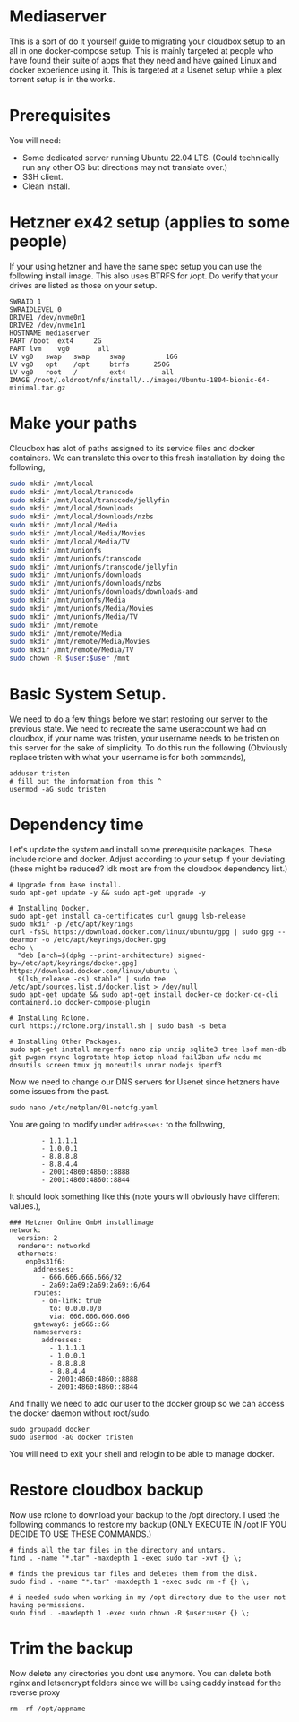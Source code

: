 # Mediaserver
This is a sort of do it yourself guide to migrating your cloudbox setup to an all in one docker-compose setup. This is mainly targeted at people who have found their suite of apps that they need and have gained Linux and docker experience using it. This is targeted at a Usenet setup while a plex torrent setup is in the works. 

# Prerequisites
You will need: 
  - Some dedicated server running Ubuntu 22.04 LTS. (Could technically run any other OS but directions may not translate over.)
  - SSH client.
  - Clean install.

# Hetzner ex42 setup (applies to some people)
If your using hetzner and have the same spec setup you can use the following install image. This also uses BTRFS for /opt. Do verify that your drives are listed as those on your setup. 
```
SWRAID 1
SWRAIDLEVEL 0
DRIVE1 /dev/nvme0n1
DRIVE2 /dev/nvme1n1
HOSTNAME mediaserver
PART /boot  ext4     2G
PART lvm    vg0       all
LV vg0   swap   swap     swap          16G
LV vg0   opt    /opt     btrfs      250G
LV vg0   root   /        ext4         all
IMAGE /root/.oldroot/nfs/install/../images/Ubuntu-1804-bionic-64-minimal.tar.gz
```

# Make your paths
Cloudbox has alot of paths assigned to its service files and docker containers. We can translate this over to this fresh installation by doing the following,
```bash
sudo mkdir /mnt/local
sudo mkdir /mnt/local/transcode
sudo mkdir /mnt/local/transcode/jellyfin
sudo mkdir /mnt/local/downloads
sudo mkdir /mnt/local/downloads/nzbs
sudo mkdir /mnt/local/Media
sudo mkdir /mnt/local/Media/Movies
sudo mkdir /mnt/local/Media/TV
sudo mkdir /mnt/unionfs
sudo mkdir /mnt/unionfs/transcode
sudo mkdir /mnt/unionfs/transcode/jellyfin
sudo mkdir /mnt/unionfs/downloads
sudo mkdir /mnt/unionfs/downloads/nzbs
sudo mkdir /mnt/unionfs/downloads/downloads-amd
sudo mkdir /mnt/unionfs/Media
sudo mkdir /mnt/unionfs/Media/Movies
sudo mkdir /mnt/unionfs/Media/TV
sudo mkdir /mnt/remote
sudo mkdir /mnt/remote/Media
sudo mkdir /mnt/remote/Media/Movies
sudo mkdir /mnt/remote/Media/TV
sudo chown -R $user:$user /mnt
``` 

# Basic System Setup.
We need to do a few things before we start restoring our server to the previous state. We need to recreate the same useraccount we had on cloudbox, if your name was tristen, your username needs to be tristen on this server for the sake of simplicity. To do this run the following (Obviously replace tristen with what your username is for both commands),
```
adduser tristen
# fill out the information from this ^
usermod -aG sudo tristen
```

# Dependency time
Let's update the system and install some prerequisite packages. These include rclone and docker. Adjust according to your setup if your deviating. (these might be reduced? idk most are from the cloudbox dependency list.)
```
# Upgrade from base install.
sudo apt-get update -y && sudo apt-get upgrade -y

# Installing Docker.
sudo apt-get install ca-certificates curl gnupg lsb-release
sudo mkdir -p /etc/apt/keyrings
curl -fsSL https://download.docker.com/linux/ubuntu/gpg | sudo gpg --dearmor -o /etc/apt/keyrings/docker.gpg
echo \
  "deb [arch=$(dpkg --print-architecture) signed-by=/etc/apt/keyrings/docker.gpg] https://download.docker.com/linux/ubuntu \
  $(lsb_release -cs) stable" | sudo tee /etc/apt/sources.list.d/docker.list > /dev/null
sudo apt-get update && sudo apt-get install docker-ce docker-ce-cli containerd.io docker-compose-plugin

# Installing Rclone.
curl https://rclone.org/install.sh | sudo bash -s beta

# Installing Other Packages. 
sudo apt-get install mergerfs nano zip unzip sqlite3 tree lsof man-db git pwgen rsync logrotate htop iotop nload fail2ban ufw ncdu mc dnsutils screen tmux jq moreutils unrar nodejs iperf3
```
Now we need to change our DNS servers for Usenet since hetzners have some issues from the past. 
```
sudo nano /etc/netplan/01-netcfg.yaml
```
You are going to modify under `addresses:` to the following,
```
        - 1.1.1.1
        - 1.0.0.1
        - 8.8.8.8
        - 8.8.4.4
        - 2001:4860:4860::8888
        - 2001:4860:4860::8844
```
It should look something like this (note yours will obviously have different values.),
```
### Hetzner Online GmbH installimage
network:
  version: 2
  renderer: networkd
  ethernets:
    enp0s31f6:
      addresses:
        - 666.666.666.666/32
        - 2a69:2a69:2a69:2a69::6/64
      routes:
        - on-link: true
          to: 0.0.0.0/0
          via: 666.666.666.666
      gateway6: je666::66
      nameservers:
        addresses:
          - 1.1.1.1
          - 1.0.0.1
          - 8.8.8.8
          - 8.8.4.4
          - 2001:4860:4860::8888
          - 2001:4860:4860::8844
```
And finally we need to add our user to the docker group so we can access the docker daemon without root/sudo. 
```
sudo groupadd docker
sudo usermod -aG docker tristen
```
You will need to exit your shell and relogin to be able to manage docker. 


# Restore cloudbox backup
Now use rclone to download your backup to the /opt directory. 
I used the following commands to restore my backup (ONLY EXECUTE IN /opt IF YOU DECIDE TO USE THESE COMMANDS.) 
```
# finds all the tar files in the directory and untars.
find . -name "*.tar" -maxdepth 1 -exec sudo tar -xvf {} \;
```
```
# finds the previous tar files and deletes them from the disk.
sudo find . -name "*.tar" -maxdepth 1 -exec sudo rm -f {} \;
```
```
# i needed sudo when working in my /opt directory due to the user not having permissions.
sudo find . -maxdepth 1 -exec sudo chown -R $user:user {} \;
```

# Trim the backup
Now delete any directories you dont use anymore. You can delete both nginx and letsencrypt folders since we will be using caddy instead for the reverse proxy
```
rm -rf /opt/appname
```


